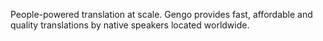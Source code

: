 People-powered translation at scale. Gengo provides fast, affordable and quality translations by native speakers located worldwide.
